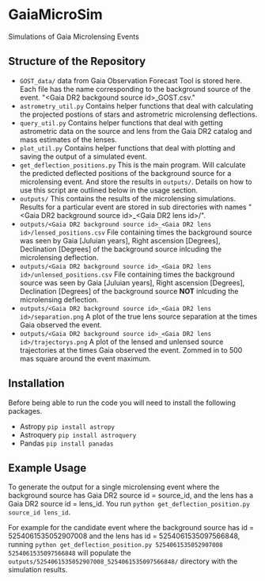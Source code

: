 # GaiaMicroSim
Simulations of Gaia Microlensing Events

## Structure of the Repository

* `GOST_data/` data from Gaia Observation Forecast Tool is stored here. Each file has the name corresponding to the background source of the event. "\<Gaia DR2 backgound source id\>_GOST.csv."
* `astrometry_util.py` Contains helper functions that deal with calculating the projected postions of stars and astrometric microlensing deflections.
* `query_util.py` Contains helper functions that deal with getting astrometric data on the source and lens from the Gaia DR2 catalog and mass estimates of the lenses.
* `plot_util.py` Contains helper functions that deal with plotting and saving the output of a simulated event.
* `get_deflection_positions.py` This is the main program. Will calculate the predicted deflected positions of the background source for a microlensing event. And store the results in `outputs/`. Details on how to use this script are outlined below in the usage section.
* `outputs/` This contains the results of the microlensing simulations. Results for a particular event are stored in sub directories with names "\<Gaia DR2 background source id\>_\<Gaia DR2 lens id\>/". 
* `outputs/<Gaia DR2 background source id>_<Gaia DR2 lens id>/lensed_positions.csv` File containing times the background source was seen by Gaia [Juluian years], Right ascension [Degrees], Declination [Degrees] of the background source inlcuding the microlensing deflection.
* `outputs/<Gaia DR2 background source id>_<Gaia DR2 lens id>/unlensed_positions.csv` File containing times the background source was seen by Gaia [Juluian years], Right ascension [Degrees], Declination [Degrees] of the background source **NOT** inlcuding the microlensing deflection.
* `outputs/<Gaia DR2 background source id>_<Gaia DR2 lens id>/separation.png` A plot of the true lens source separation at the times Gaia observed the event.
* `outputs/<Gaia DR2 background source id>_<Gaia DR2 lens id>/trajectorys.png` A plot of the lensed and unlensed source trajectories at the times Gaia observed the event. Zommed in to 500 mas square around the event maximum.

## Installation

Before being able to run the code you will need to install the following packages.

* Astropy `pip install astropy`
* Astroquery `pip install astroquery`
* Pandas `pip install panadas`


## Example Usage

To generate the output for a single microlensing event where the background source has Gaia DR2 source id = source_id, and the lens has a Gaia DR2 source id = lens_id. You run ```python get_deflection_position.py source_id lens_id```.

For example for the candidate event where the background source has id = 5254061535052907008 and the lens has id = 5254061535097566848, running ```python get_deflection_position.py 5254061535052907008 5254061535097566848``` will populate the ```outputs/5254061535052907008_5254061535097566848/``` directory with the simulation results.
